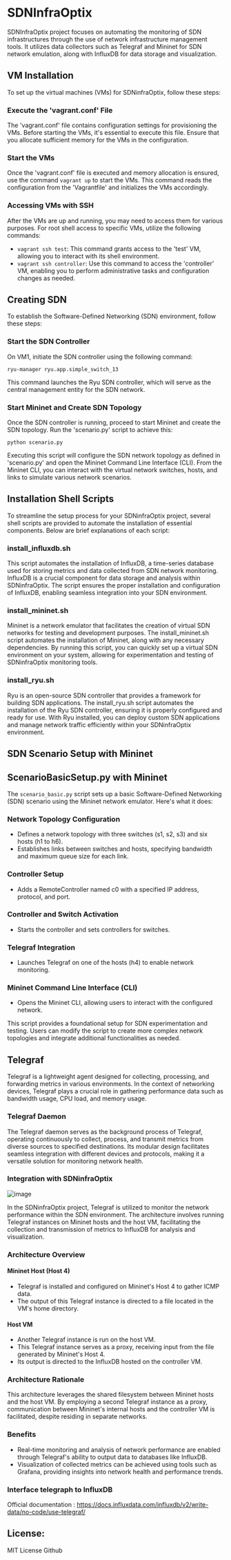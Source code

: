 # SDNInfraOptix

SDNInfraOptix project focuses on automating the monitoring of SDN infrastructures through the use of network infrastructure management tools. It utilizes data collectors such as Telegraf and Mininet for SDN network emulation, along with InfluxDB for data storage and visualization.

## VM Installation

To set up the virtual machines (VMs) for SDNinfraOptix, follow these steps:

### Execute the 'vagrant.conf' File

The 'vagrant.conf' file contains configuration settings for provisioning the VMs. Before starting the VMs, it's essential to execute this file. Ensure that you allocate sufficient memory for the VMs in the configuration.

### Start the VMs

Once the 'vagrant.conf' file is executed and memory allocation is ensured, use the command `vagrant up` to start the VMs. This command reads the configuration from the 'Vagrantfile' and initializes the VMs accordingly.

### Accessing VMs with SSH

After the VMs are up and running, you may need to access them for various purposes. For root shell access to specific VMs, utilize the following commands:

- `vagrant ssh test`: This command grants access to the 'test' VM, allowing you to interact with its shell environment.
- `vagrant ssh controller`: Use this command to access the 'controller' VM, enabling you to perform administrative tasks and configuration changes as needed.

## Creating SDN

To establish the Software-Defined Networking (SDN) environment, follow these steps:

### Start the SDN Controller

On VM1, initiate the SDN controller using the following command:
```
ryu-manager ryu.app.simple_switch_13 
```
This command launches the Ryu SDN controller, which will serve as the central management entity for the SDN network.

### Start Mininet and Create SDN Topology

Once the SDN controller is running, proceed to start Mininet and create the SDN topology. Run the 'scenario.py' script to achieve this:
```
python scenario.py
```

Executing this script will configure the SDN network topology as defined in 'scenario.py' and open the Mininet Command Line Interface (CLI). From the Mininet CLI, you can interact with the virtual network switches, hosts, and links to simulate various network scenarios.

## Installation Shell Scripts

To streamline the setup process for your SDNinfraOptix project, several shell scripts are provided to automate the installation of essential components. Below are brief explanations of each script:

### install_influxdb.sh

This script automates the installation of InfluxDB, a time-series database used for storing metrics and data collected from SDN network monitoring. InfluxDB is a crucial component for data storage and analysis within SDNinfraOptix. The script ensures the proper installation and configuration of InfluxDB, enabling seamless integration into your SDN environment.

### install_mininet.sh

Mininet is a network emulator that facilitates the creation of virtual SDN networks for testing and development purposes. The install_mininet.sh script automates the installation of Mininet, along with any necessary dependencies. By running this script, you can quickly set up a virtual SDN environment on your system, allowing for experimentation and testing of SDNinfraOptix monitoring tools.

### install_ryu.sh

Ryu is an open-source SDN controller that provides a framework for building SDN applications. The install_ryu.sh script automates the installation of the Ryu SDN controller, ensuring it is properly configured and ready for use. With Ryu installed, you can deploy custom SDN applications and manage network traffic efficiently within your SDNinfraOptix environment.

## SDN Scenario Setup with Mininet

## ScenarioBasicSetup.py with Mininet

The `scenario_basic.py` script sets up a basic Software-Defined Networking (SDN) scenario using the Mininet network emulator. Here's what it does:

### Network Topology Configuration

- Defines a network topology with three switches (s1, s2, s3) and six hosts (h1 to h6).
- Establishes links between switches and hosts, specifying bandwidth and maximum queue size for each link.

### Controller Setup

- Adds a RemoteController named c0 with a specified IP address, protocol, and port.

### Controller and Switch Activation

- Starts the controller and sets controllers for switches.

### Telegraf Integration

- Launches Telegraf on one of the hosts (h4) to enable network monitoring.

### Mininet Command Line Interface (CLI)

- Opens the Mininet CLI, allowing users to interact with the configured network.

This script provides a foundational setup for SDN experimentation and testing. Users can modify the script to create more complex network topologies and integrate additional functionalities as needed.

## Telegraf

Telegraf is a lightweight agent designed for collecting, processing, and forwarding metrics in various environments. In the context of networking devices, Telegraf plays a crucial role in gathering performance data such as bandwidth usage, CPU load, and memory usage.

### Telegraf Daemon

The Telegraf daemon serves as the background process of Telegraf, operating continuously to collect, process, and transmit metrics from diverse sources to specified destinations. Its modular design facilitates seamless integration with different devices and protocols, making it a versatile solution for monitoring network health.

### Integration with SDNinfraOptix
![image](https://github.com/SRIRAM-VIGNESH-V/SDNInfraOptix/assets/159048515/790a5d6e-bcb8-4267-acd3-35d57ae24e0a)


In the SDNinfraOptix project, Telegraf is utilized to monitor the network performance within the SDN environment. The architecture involves running Telegraf instances on Mininet hosts and the host VM, facilitating the collection and transmission of metrics to InfluxDB for analysis and visualization.

### Architecture Overview

#### Mininet Host (Host 4)

- Telegraf is installed and configured on Mininet's Host 4 to gather ICMP data.
- The output of this Telegraf instance is directed to a file located in the VM's home directory.

#### Host VM

- Another Telegraf instance is run on the host VM.
- This Telegraf instance serves as a proxy, receiving input from the file generated by Mininet's Host 4.
- Its output is directed to the InfluxDB hosted on the controller VM.

### Architecture Rationale

This architecture leverages the shared filesystem between Mininet hosts and the host VM. By employing a second Telegraf instance as a proxy, communication between Mininet's internal hosts and the controller VM is facilitated, despite residing in separate networks.

### Benefits

- Real-time monitoring and analysis of network performance are enabled through Telegraf's ability to output data to databases like InfluxDB.
- Visualization of collected metrics can be achieved using tools such as Grafana, providing insights into network health and performance trends.

### Interface telegraph to InfluxDB
Official documentation :
https://docs.influxdata.com/influxdb/v2/write-data/no-code/use-telegraf/

## License:
MIT License Github
